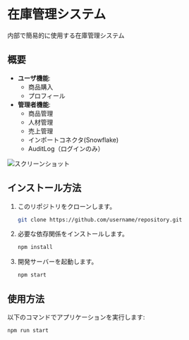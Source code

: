 # 在庫管理システム
内部で簡易的に使用する在庫管理システム

## 概要
- **ユーザ機能**:
  - 商品購入
  - プロフィール
- **管理者機能**:
  - 商品管理
  - 人材管理
  - 売上管理
  - インポートコネクタ(Snowflake)
  - AuditLog（ログインのみ）

![スクリーンショット](./images/sample.png)

## インストール方法

1. このリポジトリをクローンします。
    ```bash
    git clone https://github.com/username/repository.git
    ```
2. 必要な依存関係をインストールします。
    ```bash
    npm install
    ```
3. 開発サーバーを起動します。
    ```bash
    npm start
    ```

## 使用方法

以下のコマンドでアプリケーションを実行します:
```bash
npm run start


